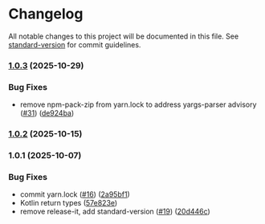 # Changelog

All notable changes to this project will be documented in this file. See [standard-version](https://github.com/conventional-changelog/standard-version) for commit guidelines.

### [1.0.3](https://github.com/jamenamcinteer/react-native-vision-camera-ocr/compare/v1.0.2...v1.0.3) (2025-10-29)


### Bug Fixes

* remove npm-pack-zip from yarn.lock to address yargs-parser advisory ([#31](https://github.com/jamenamcinteer/react-native-vision-camera-ocr/issues/31)) ([de924ba](https://github.com/jamenamcinteer/react-native-vision-camera-ocr/commit/de924ba2247b9993b423cc6021858af8161f43ab))

### [1.0.2](https://github.com/jamenamcinteer/react-native-vision-camera-ocr/compare/v1.0.1...v1.0.2) (2025-10-15)

### 1.0.1 (2025-10-07)


### Bug Fixes

* commit yarn.lock ([#16](https://github.com/jamenamcinteer/react-native-vision-camera-ocr/issues/16)) ([2a95bf1](https://github.com/jamenamcinteer/react-native-vision-camera-ocr/commit/2a95bf1a7c38e1a58dc9430bdbfcaddc8fff71e4))
* Kotlin return types ([57e823e](https://github.com/jamenamcinteer/react-native-vision-camera-ocr/commit/57e823ed62910c231a2c5a2b0294d55a7573a49b))
* remove release-it, add standard-version ([#19](https://github.com/jamenamcinteer/react-native-vision-camera-ocr/issues/19)) ([20d446c](https://github.com/jamenamcinteer/react-native-vision-camera-ocr/commit/20d446c3234a2a08d70ff64959528c75e654ea4c))
